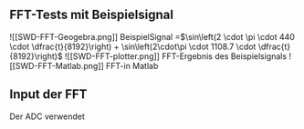 
## FFT-Tests mit Beispielsignal

![[SWD-FFT-Geogebra.png]]
BeispielSignal =$\sin\left(2 \cdot \pi \cdot 440 \cdot \dfrac{t}{8192}\right) + \sin\left(2\cdot\pi \cdot 1108.7 \cdot \dfrac{t}{8192}\right)$
![[SWD-FFT-plotter.png]]
FFT-Ergebnis des Beispielsignals
![[SWD-FFT-Matlab.png]]
FFT-in Matlab


## Input der FFT

Der ADC verwendet 
